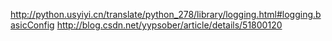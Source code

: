 http://python.usyiyi.cn/translate/python_278/library/logging.html#logging.basicConfig
http://blog.csdn.net/yypsober/article/details/51800120